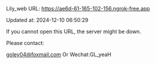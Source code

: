 Lily_web URL: https://ae6d-61-165-102-156.ngrok-free.app

Updated at: 2024-12-10 06:50:29

If you cannot open this URL, the server might be down.

Please contact: 

goley04@foxmail.com Or Wechat:GL_yeaH